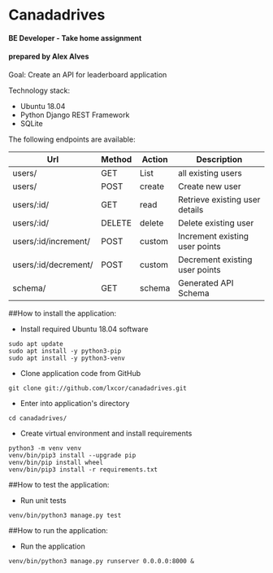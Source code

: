 # Canadadrives
#### BE Developer - Take home assignment
#### prepared by Alex Alves


Goal: Create an API for leaderboard application

Technology stack:
- Ubuntu 18.04 
- Python Django REST Framework 
- SQLite

The following endpoints are available:

| Url                 | Method    | Action | Description                    |
|---------------------|-----------|--------|--------------------------------|
| users/               | GET       | List   | all existing users             |
| users/               | POST      | create | Create new user                |
| users/:id/           | GET       | read   | Retrieve existing user details |
| users/:id/           | DELETE    | delete | Delete existing user           |
| users/:id/increment/ | POST      | custom | Increment existing user points |
| users/:id/decrement/ | POST      | custom | Decrement existing user points |
| schema/              | GET       | schema | Generated API Schema           |


##How to install the application:

- Install required Ubuntu 18.04 software
```console
sudo apt update
sudo apt install -y python3-pip
sudo apt install -y python3-venv
```

- Clone application code from GitHub
```console
git clone git://github.com/lxcor/canadadrives.git
```

- Enter into application's directory
```console
cd canadadrives/
```

- Create virtual environment and install requirements
```console
python3 -m venv venv
venv/bin/pip3 install --upgrade pip
venv/bin/pip install wheel
venv/bin/pip3 install -r requirements.txt
```
##How to test the application:

- Run unit tests
```console
venv/bin/python3 manage.py test
```
##How to run the application:

- Run the application
```console
venv/bin/python3 manage.py runserver 0.0.0.0:8000 &
```


